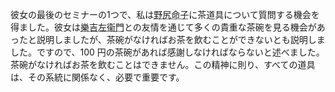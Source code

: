<p>彼女の最後のセミナーの1つで、私は<abbr title="Michiko Nojiri">野尻命子</abbr>に茶道具について質問する機会を得ました。彼女は<abbr title="Raku Kichizaemon, XVI">樂吉左衞門</abbr>との友情を通じて多くの貴重な茶碗を見る機会があったと説明しましたが、茶碗がなければお茶を飲むことができないとも説明しました。ですので、100 円の茶碗があれば感謝しなければならないと述べました。茶碗がなければお茶を飲むことはできません。この精神に則り、すべての道具は、その系統に関係なく、必要で重要です。</p>
